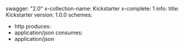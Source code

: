 swagger: "2.0"
x-collection-name: Kickstarter
x-complete: 1
info:
  title: Kickstarter
  version: 1.0.0
schemes:
- http
produces:
- application/json
consumes:
- application/json